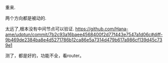 重来.

两个方向都是被动的.


太远了,根本没有中间节点可以验证.
https://github.com/Hana-ame/udptun/commit/7b2c93a16baee4568400f2d77f443e7547a1d06c#diff-9b469de2384ba8e4d5271786b12ca86e5a7314d479b617a986cf139d45c739e1

测了，都是好的，功能不全，看router。